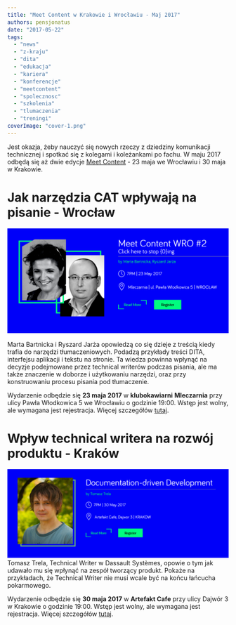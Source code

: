 ```yaml
---
title: "Meet Content w Krakowie i Wrocławiu - Maj 2017"
authors: pensjonatus
date: "2017-05-22"
tags:
  - "news"
  - "z-kraju"
  - "dita"
  - "edukacja"
  - "kariera"
  - "konferencje"
  - "meetcontent"
  - "spolecznosc"
  - "szkolenia"
  - "tlumaczenia"
  - "treningi"
coverImage: "cover-1.png"
---
```


Jest okazja, żeby nauczyć się nowych rzeczy z dziedziny komunikacji
technicznej i spotkać się z kolegami i koleżankami po fachu. W maju 2017 odbędą
się aż dwie edycje [Meet Content](http://meetcontent.org/) - 23 maja we
Wrocławiu i 30 maja w Krakowie.

# Jak narzędzia CAT wpływają na pisanie - Wrocław

[![meet content wrocław, click here to stop zero ing, by Marta Bartnicka and Ryszard Jarża, 7pm, 23 may 2017, Mleczarnia, ulica Pawła Włodkowica 5, wrocław](images/wro-1024x486.png)](http://techwriter.pl/wp-content/uploads/2017/05/wro.png)

Marta Bartnicka i Ryszard Jarża opowiedzą co się dzieje z treścią kiedy trafia
do narzędzi tłumaczeniowych. Podadzą przykłady treści DITA, interfejsu aplikacji
i tekstu na stronie. Ta wiedza powinna wpłynąć na decyzje podejmowane przez
technical writerów podczas pisania, ale ma także znaczenie w doborze i
użytkowaniu narzędzi, oraz przy konstruowaniu procesu pisania pod tłumaczenie.

Wydarzenie odbędzie się **23 maja 2017** w **klubokawiarni** **Mleczarnia** przy
ulicy Pawła Włodkowica 5 we Wrocławiu o godzinie 19:00. Wstęp jest wolny, ale
wymagana jest rejestracja. Więcej szczegółów
[tutaj](http://meetcontent.org/wroclaw2-content/).

# Wpływ technical writera na rozwój produktu - Kraków

[![documentation-driven development by Tomasz Trela, 7pm, 30 May, Krakow, Artefakt Cafe, Dajwór 3, kraków](images/krk-1024x410.png)](http://techwriter.pl/wp-content/uploads/2017/05/krk.png)Tomasz
Trela, Technical Writer w Dassault Systèmes, opowie o tym jak udawało mu się
wpłynąć na zespół tworzący produkt. Pokaże na przykładach, że Technical Writer
nie musi wcale być na końcu łańcucha pokarmowego.

Wydarzenie odbędzie się **30 maja 2017** w **Artefakt Cafe** przy ulicy Dajwór 3
w Krakowie o godzinie 19:00. Wstęp jest wolny, ale wymagana jest rejestracja.
Więcej szczegółów [tutaj](http://meetcontent.org/tomasz-trela/).
